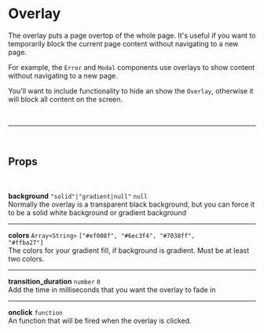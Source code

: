 # Overlay

The overlay puts a page overtop of the whole page. It's useful if you want to temporarily block the current page content without navigating to a new page.

For example, the `Error` and `Modal` components use overlays to show content without navigating to a new page.

You'll want to include functionality to hide an show the `Overlay`, otherwise it will block all content on the screen.

<br>

---

<br>

## Props

<br>

**background** `"solid"|"gradient|null"` <code class="blue">null</code><br>
Normally the overlay is a transparent black background, but you can force it to be a solid white background or gradient background

---

**colors** `Array<String>` <code class="blue">["#ef008f", "#6ec3f4", "#7038ff", "#ffba27"]</code><br>
The colors for your gradient fill, if background is gradient. Must be at least two colors.

---

**transition_duration** `number` <code class="blue">0</code> <br>
Add the time in milliseconds that you want the overlay to fade in

---

**onclick** `function`<br>
An function that will be fired when the overlay is clicked.
